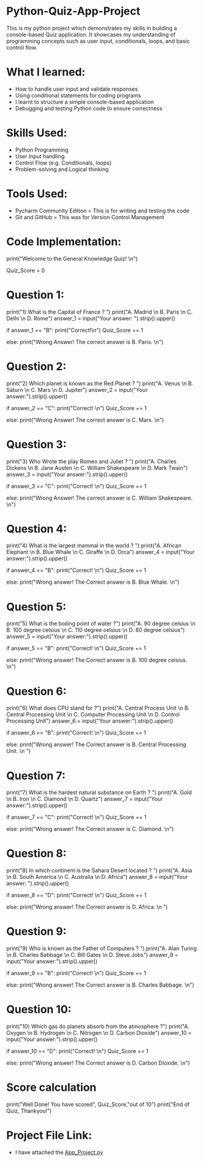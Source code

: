 # Python-Quiz-App-Project
This is my python project which demonstrates my skills in building a console-based Quiz application. It showcases my understanding of programming concepts such as user input, conditionals, loops, and basic control flow.  

# What I learned: 
- How to handle user input and validate responses
- Using conditional statements for coding programs
- I learnt to structure a simple console-based application
- Debugging and testing Python code to ensure correctness

# Skills Used: 
- Python Programming
- User Input handling
- Control Flow (e.g. Conditionals, loops)
- Problem-solving and Logical thinking

# Tools Used: 
- Pycharm Community Edition = This is for writing and testing the code
- Git and GitHub = This was for Version Control Management

# Code Implementation: 

print("Welcome to the General Knowledge Quiz! \n")

Quiz_Score = 0

# Question 1:

print("1) What is the Capital of France ? ")
print("A. Madrid \n B. Paris \n C. Delhi \n D. Rome")
answer_1 = input("Your answer: ").strip().upper()

if answer_1 == "B":
    print("Correct!\n")
    Quiz_Score += 1

else:
    print("Wrong Answer! The correct answer is B. Paris. \n")

# Question 2:

print("2) Which planet is known as the Red Planet ? ")
print("A. Venus \n B. Saturn \n C. Mars \n D. Jupiter")
answer_2 = input("Your answer:").strip().upper()

if answer_2 == "C":
    print("Correct! \n")
    Quiz_Score += 1

else:
    print("Wrong Answer! The correct answer is C. Mars. \n")

# Question 3:

print("3) Who Wrote the play Romeo and Juliet ? ")
print("A. Charles Dickens \n B. Jane Austen \n C. William Shakespeare \n D. Mark Twain")
answer_3 = input("Your answer:").strip().upper()

if answer_3 == "C":
    print("Correct! \n")
    Quiz_Score += 1

else:
    print("Wrong Answer! The correct answer is C. William Shakespeare. \n")

# Question 4:

print("4) What is the largest mammal in the world ? ")
print("A. African Elephant \n B. Blue Whale \n C. Giraffe \n D. Orca")
answer_4 = input("Your answer:").strip().upper()

if answer_4 == "B":
    print("Correct! \n")
    Quiz_Score += 1

else:
    print("Wrong answer! The Correct answer is B. Blue Whale. \n")

# Question 5:

print("5) What is the boiling point of water ?")
print("A. 90 degree celsius \n B. 100 degree celsius \n C. 110 degree celsius \n D. 80 degree celsius")
answer_5 = input("Your answer:").strip().upper()

if answer_5 == "B":
    print("Correct! \n")
    Quiz_Score += 1

else:
    print("Wrong answer! The Correct answer is B. 100 degree celsius. \n")

# Question 6:

print("6) What does CPU stand for ?")
print("A. Central Process Unit \n B. Central Processing Unit \n C. Computer Processing Unit \n D. Control Processing Unit")
answer_6 = input("Your answer:").strip().upper()

if answer_6 == "B":
    print("Correct! \n")
    Quiz_Score += 1

else:
    print("Wrong answer! The Correct answer is B. Central Processing Unit. \n ")

# Question 7:

print("7) What is the hardest natural substance on Earth ? ")
print("A. Gold \n B. Iron \n C. Diamond \n D. Quartz")
answer_7 = input("Your answer:").strip().upper()

if answer_7 == "C":
    print("Correct! \n")
    Quiz_Score += 1

else:
    print("Wrong answer! The Correct answer is C. Diamond. \n")

# Question 8:

print("8) In which continent is the Sahara Desert located ? ")
print("A. Asia \n B. South America \n C. Australia \n D. Africa")
answer_8 = input("Your answer: ").strip().upper()

if answer_8 == "D":
    print("Correct! \n")
    Quiz_Score += 1

else:
    print("Wrong answer! The Correct answer is D. Africa. \n ")

# Question 9:

print("9) Who is known as the Father of Computers ? ")
print("A. Alan Turing \n B. Charles Babbage \n C. Bill Gates \n D. Steve Jobs")
answer_9 = input("Your answer:").strip().upper()

if answer_9 == "B":
    print("Correct! \n")
    Quiz_Score += 1

else:
    print("Wrong answer! The Correct answer is B. Charles Babbage. \n")

# Question 10:

print("10) Which gas do planets absorb from the atmosphere ?")
print("A. Oxygen \n B. Hydrogen \n C. Nitrogen \n D. Carbon Dioxide")
answer_10 = input("Your answer:").strip().upper()

if answer_10 == "D":
    print("Correct! \n")
    Quiz_Score += 1

else:
    print("Wrong answer! The Correct answer is D. Carbon Dioxide. \n")


# Score calculation

print("Well Done! You have scored", Quiz_Score,"out of 10")
print("End of Quiz, Thankyou!")


# Project File Link: 
- I have attached the 
[App_Project.py](https://github.com/user-attachments/files/22338249/App_Project.py)

